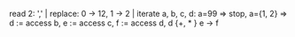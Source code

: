 read 2: ',' | replace: 0 -> 12, 1 -> 2 | iterate a, b, c, d: a=99 => stop, a={1, 2} => d := access b, e := access c, f := access d, d {+, * } e -> f
